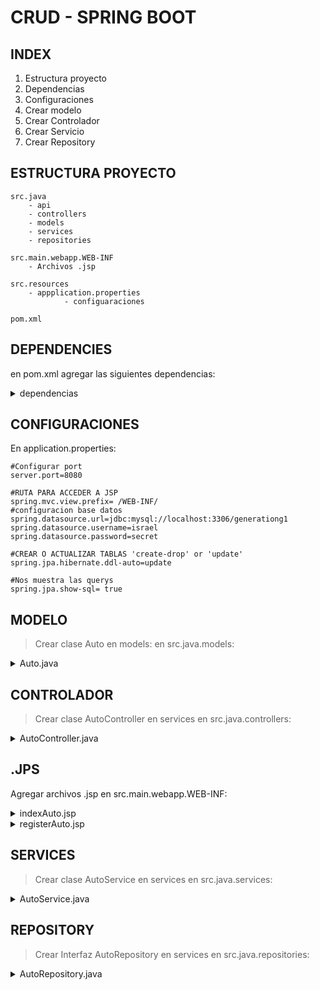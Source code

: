 # CRUD - SPRING BOOT

## INDEX

1.  Estructura proyecto
2.  Dependencias
3.  Configuraciones
4.  Crear modelo
5.  Crear Controlador
6.  Crear Servicio
7.  Crear Repository

## ESTRUCTURA PROYECTO

    src.java
        - api
        - controllers
        - models
        - services
        - repositories
    
    src.main.webapp.WEB-INF
        - Archivos .jsp

    src.resources
        - appplication.properties
                - configuaraciones

    pom.xml

## DEPENDENCIES

en pom.xml agregar las siguientes dependencias:

<details>
<summary>dependencias</summary>
<pre>

    <dependencies>
		<dependency>
			<groupId>org.springframework.boot</groupId>
			<artifactId>spring-boot-starter-web</artifactId>
		</dependency>
		<dependency>
			<groupId>org.springframework.boot</groupId>
			<artifactId>spring-boot-starter-tomcat</artifactId>
			<scope>provided</scope>
		</dependency>
		<dependency>
			<groupId>org.springframework.boot</groupId>
			<artifactId>spring-boot-starter-test</artifactId>
			<scope>test</scope>
		</dependency>
		<dependency>
			<groupId>org.apache.tomcat.embed</groupId>
			<artifactId>tomcat-embed-jasper</artifactId>
		</dependency>
		<dependency>
			<groupId>javax.servlet</groupId>
			<artifactId>jstl</artifactId>
		</dependency>
		<dependency>
			<groupId>org.springframework.boot</groupId>
			<artifactId>spring-boot-starter-data-jpa</artifactId>
		</dependency>
		<dependency>
			<groupId>mysql</groupId>
			<artifactId>mysql-connector-java</artifactId>
		</dependency>
		<dependency>
			<groupId>org.springframework.boot</groupId>
			<artifactId>spring-boot-starter-validation</artifactId>
		</dependency>
		<dependency>
			<groupId>org.springframework.boot</groupId>
			<artifactId>spring-boot-devtools</artifactId>
		</dependency>

		<!-- <dependency> <groupId>org.mindrot</groupId> <artifactId>jbcrypt</artifactId> 
			<version>0.4</version> </dependency> <dependency> <groupId>org.springframework.boot</groupId> 
			<artifactId>spring-boot-starter-security</artifactId> </dependency> -->

	</dependencies>	

</pre>

</details>

## CONFIGURACIONES

En application.properties:

    #Configurar port
	server.port=8080

	#RUTA PARA ACCEDER A JSP
	spring.mvc.view.prefix= /WEB-INF/
	#configuracion base datos
	spring.datasource.url=jdbc:mysql://localhost:3306/generationg1
	spring.datasource.username=israel
	spring.datasource.password=secret

	#CREAR O ACTUALIZAR TABLAS 'create-drop' or 'update'
	spring.jpa.hibernate.ddl-auto=update

	#Nos muestra las querys
	spring.jpa.show-sql= true

## MODELO

> Crear clase Auto en models: en src.java.models:

<details>
<summary>Auto.java</summary>
<pre>

    // PACKAGE
    package com.generation.models;

    // IMPORTACIONES
    import javax.persistence.Entity;
    import javax.persistence.GeneratedValue;
    import javax.persistence.GenerationType;
    import javax.persistence.Id;
    import javax.persistence.Table;

    // CREAR TABLA AUTO EN MYSQL
    @Entity
    @Table(name="autos")

    // INICIO CLASE AUTO
    public class Auto {

        //ATRIBUTOS

        // ID PRIMARY KEY AUTO_INCREMENT
        @Id
        @GeneratedValue(strategy = GenerationType.IDENTITY) //AUTO_INCREMENT
        private Long id;
        
        private String marca;
        private String color;
        private String velocidad;
        private String patente;
        private String precio;
        
        // CONSTRUCTORES
        public Auto() {
            super();
        }


        public Auto(Long id, String marca, String color, String velocidad, String patente, String precio) {
            super();
            this.id = id;
            this.marca = marca;
            this.color = color;
            this.velocidad = velocidad;
            this.patente = patente;
            this.precio = precio;
        }


        // GETTER & SETTERS
        public Long getId() {
            return id;
        }


        public void setId(Long id) {
            this.id = id;
        }


        public String getMarca() {
            return marca;
        }


        public void setMarca(String marca) {
            this.marca = marca;
        }


        public String getColor() {
            return color;
        }


        public void setColor(String color) {
            this.color = color;
        }


        public String getVelocidad() {
            return velocidad;
        }


        public void setVelocidad(String velocidad) {
            this.velocidad = velocidad;
        }


        public String getPatente() {
            return patente;
        }


        public void setPatente(String patente) {
            this.patente = patente;
        }


        public String getPrecio() {
            return precio;
        }


        public void setPrecio(String precio) {
            this.precio = precio;
        }	
    }
</pre>

</details>


## CONTROLADOR

> Crear clase AutoController en services en src.java.controllers:

<details>

<summary>AutoController.java</summary>

<pre>

    // Package
    package com.generation.controllers;

    // Importaciones
    import java.util.List;

    import javax.validation.Valid;

    import org.springframework.beans.factory.annotation.Autowired;
    import org.springframework.stereotype.Controller;
    import org.springframework.ui.Model;
    import org.springframework.validation.BindingResult;
    import org.springframework.web.bind.annotation.ModelAttribute;
    import org.springframework.web.bind.annotation.PostMapping;
    import org.springframework.web.bind.annotation.RequestMapping;

    import com.generation.models.Auto;
    import com.generation.services.AutoService;

    //Inicializar clase controlador y ruta "/auto"
    @Controller
    @RequestMapping("/auto")
    public class AutoController {

        // Injectar dependecias
        @Autowired
        AutoService autoService;
        
        // GET: Ruta "/auto"
        @RequestMapping("")
        public String indexAuto(Model model ) {
            
            // LLamar metodo getAll de AutoService
            List<Auto> listAuto = autoService.getAll();
            
            // Pasar lista de autos a .jsp
            model.addAttribute("listAuto", listAuto);
                
            return "indexAuto.jsp";
        }
        
        // GET:  Ruta "/register"
        @RequestMapping("/register")

        // Enviar objeto auto vacio
        public String registerAuto(@ModelAttribute("auto") Auto auto) {
            return "registerAuto.jsp";
        }
        
        // POST: Ruta
        @PostMapping("/register/validate")
        // Recibir objeto con datos
        public String validateAuto(@Valid @ModelAttribute("auto") Auto auto,
                BindingResult result,
                Model model) {
            
            // Comprueba si hay errores y devulve mensaje
            if(result.hasErrors()) {
                model.addAttribute("msgError", "Error en ingreso de datos");
                return "registerAuto.jsp";
            }
            
            // Llamar metodo addAuto 
            // Guardar auto en base de datos
            autoService.addAuto(auto);
            
            return "redirect:/auto";
        }
        
        
    }

</pre>

</details>

## .JPS

Agregar archivos .jsp en src.main.webapp.WEB-INF:

<details>

<summary>indexAuto.jsp</summary>

<pre>



    <%@ page language="java" contentType="text/html; charset=UTF-8"
        pageEncoding="UTF-8"%>
    <%@ taglib prefix="c" uri="http://java.sun.com/jsp/jstl/core"%>
    <!DOCTYPE html>
    <html>
    <head>
    <meta charset="ISO-8859-1">
    <title>Insert title here</title>
    <link href="https://cdn.jsdelivr.net/npm/bootstrap@5.2.0-beta1/dist/css/bootstrap.min.css" rel="stylesheet" integrity="sha384-0evHe/X+R7YkIZDRvuzKMRqM+OrBnVFBL6DOitfPri4tjfHxaWutUpFmBp4vmVor" crossorigin="anonymous">
    <script src="https://cdn.jsdelivr.net/npm/bootstrap@5.2.0-beta1/dist/js/bootstrap.bundle.min.js" integrity="sha384-pprn3073KE6tl6bjs2QrFaJGz5/SUsLqktiwsUTF55Jfv3qYSDhgCecCxMW52nD2" crossorigin="anonymous"></script>

    </head>
    <body>
    <h1>Bienvenido</h1>
    <h2>Autos:</h2>

    <div class="container">
    <table class="table">
    <thead>
        <tr>
        <th scope="col">#</th>
        <th scope="col">First</th>
        <th scope="col">Last</th>
        <th scope="col">Handle</th>
        </tr>
    </thead>
    <tbody>


    <c:forEach var="autos" items="${listAuto}">

    <tr>
        <th><c:out value="${autos.marca}"></c:out></th>
        <th><c:out value="${autos.color}"></c:out></th>
        <th><c:out value="${autos.precio}"></c:out></th>
        <th> </th>
    </tr>
    </c:forEach>

    </tbody>
    </table>
    </div>
    </body>
    </html>
    
</pre>

</details>


<details>

<summary>registerAuto.jsp</summary>

<pre>


    <%@ page language="java" contentType="text/html; charset=UTF-8"
        pageEncoding="UTF-8"%>
    <%@ taglib prefix="c" uri="http://java.sun.com/jsp/jstl/core"%>
    <%@ taglib prefix="form" uri="http://www.springframework.org/tags/form"%>
    <!DOCTYPE html>
    <html>
    <head>
    <meta charset="ISO-8859-1">
    <title>Insert title here</title>
    </head>
    <body>

        <c:out value="${msgError }"></c:out>
        <div>
            <form:form action="/auto/register/validate" method="post" modelAttribute="auto">
                <form:label path="marca">Marca:</form:label>
                <form:input path="marca"/>
                <br>
                <form:label path="color">Color:</form:label>
                <form:input path="color"/>
                <br>
                <form:label path="velocidad">Velocidad Maxima:</form:label>
                <form:input path="velocidad"/>
                <br>
                <form:label path="patente">Patente:</form:label>
                <form:input path="patente"/>
                <br>
                <form:label path="precio">precio:</form:label>
                <form:input path="precio"/>
                <br>
                <input type="submit" value="registrar"/>
            </form:form>
        
        </div>

    </body>
    </html>

</pre>

</details>

## SERVICES

> Crear clase AutoService en services en src.java.services:

<details>

<summary>AutoService.java</summary>

<pre>

    //Package
    package com.generation.services;

    //Import
    import java.util.List;

    import javax.validation.Valid;

    import org.springframework.beans.factory.annotation.Autowired;
    import org.springframework.stereotype.Service;

    import com.generation.models.Auto;
    import com.generation.repositories.AutoRepository;

    //Inicio Clase
    @Service
    public class AutoService {

        //Injeccion repository
        @Autowired
        AutoRepository autoRepository;
        
        // Agregar AUTO -> INSERT INTO autos() values();
        public void addAuto(@Valid Auto auto) {
            // TODO Auto-generated method stub
            autoRepository.save(auto);
        }

        // Mostrar AUTOS -> SELECT * FROM autos;
        public List<Auto> getAll() {
            return autoRepository.findAll();
        }

        
    }

</pre>

</details>

## REPOSITORY

> Crear Interfaz AutoRepository en services en src.java.repositories:

<details>

<summary>AutoRepository.java</summary>

<pre>




    // Package
    package com.generation.repositories;

    // Importaciones
    import org.springframework.data.jpa.repository.JpaRepository;
    import org.springframework.stereotype.Repository;

    import com.generation.models.Auto;

    // Inicializar repository y extender a JpaRepository <T,L>
    @Repository
    public interface AutoRepository extends JpaRepository<Auto, Long>{

    }

</pre>

</details>
